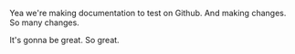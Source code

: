 Yea we're making documentation to test on Github. And making changes. So many changes.

It's gonna be great. So great.
